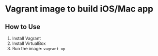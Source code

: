 # Vagrant image to build iOS/Mac app

## How to Use

1. Install Vagrant
2. Install VirtualBox
3. Run the image: ``vagrant up``
